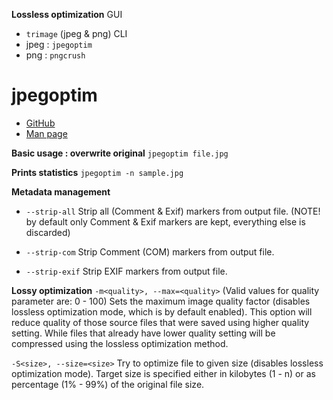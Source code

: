 **Lossless optimization**
GUI
* `trimage` (jpeg & png)
CLI
* jpeg : `jpegoptim`
* png : `pngcrush`
# jpegoptim 
* [GitHub](https://github.com/tjko/jpegoptim) 
* [Man page](https://www.kokkonen.net/tjko/src/man/jpegoptim.txt) 

**Basic usage : overwrite original**
`jpegoptim file.jpg`

**Prints statistics**
`jpegoptim -n sample.jpg`

**Metadata management**
* `--strip-all` Strip  all  (Comment  & Exif) markers from output file. (NOTE! by default only Comment & Exif markers are kept, everything else  is discarded)

* `--strip-com` Strip Comment (COM) markers from output file.
* `--strip-exif` Strip EXIF markers from output file.

**Lossy optimization**
`-m<quality>, --max=<quality>` (Valid values for quality parameter are: 0 - 100)
Sets  the  maximum  image quality factor (disables lossless optimization mode, which is by default  enabled).  This  option  will reduce quality of those source files that were saved using higher quality setting.  While files that  already  have  lower  quality setting  will  be  compressed  using  the  lossless  optimization method.

`-S<size>, --size=<size>`
Try to optimize file  to  given  size  (disables  lossless  optimization mode). Target size is specified either in kilobytes (1 - n) or as percentage (1% - 99%) of the original file size.
